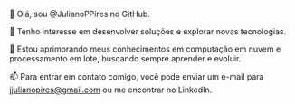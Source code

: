 👋 Olá, sou @JulianoPPires no GitHub.

👀 Tenho interesse em desenvolver soluções e explorar novas tecnologias.

🌱 Estou aprimorando meus conhecimentos em computação em nuvem e processamento em lote, buscando sempre aprender e evoluir.

📫 Para entrar em contato comigo, você pode enviar um e-mail para jjulianopires@gmail.com ou me encontrar no LinkedIn.
